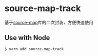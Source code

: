 # source-map-track

基于[source-map](https://www.npmjs.com/package/source-map)库的二次封装，方便快速使用

## Use with Node

    $ yarn add source-map-track
